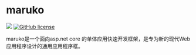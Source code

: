 # maruko
[![](https://img.shields.io/badge/.NET%20Core-2.0.0-brightgreen.svg?style=flat-square)](https://www.microsoft.com/net/download/core) 
[![GitHub license](https://img.shields.io/badge/license-MIT-brightgreen.svg?style=flat-square)](https://github.com/ElderJames/ShriekFx/blob/master/LICENSE) 

maruko是一个面向asp.net  core 的单体应用快速开发框架，是专为新的现代Web应用程序设计的通用应用程序框。
